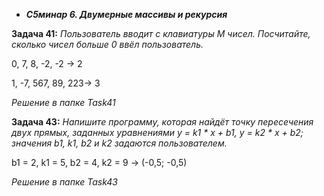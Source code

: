 * **_С5минар 6. Двумерные массивы и рекурсия_**

**Задача 41:** *Пользователь вводит с клавиатуры M чисел. Посчитайте, сколько чисел больше 0 ввёл пользователь.*

0, 7, 8, -2, -2 -> 2

1, -7, 567, 89, 223-> 3

*Решение в папке Task41*

**Задача 43:** *Напишите программу, которая найдёт точку пересечения двух прямых, заданных уравнениями y = k1 * x + b1, y = k2 * x + b2; значения b1, k1, b2 и k2 задаются пользователем.*

b1 = 2, k1 = 5, b2 = 4, k2 = 9 -> (-0,5; -0,5)

*Решение в папке Task43*